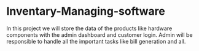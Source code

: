 # Inventary-Managing-software
In this project we will store the data of the products like hardware components with the admin dashboard and customer login. Admin will be responsible to handle all the important tasks like bill generation and all.
